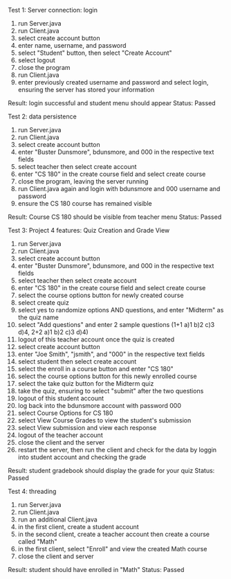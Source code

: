 Test 1: Server connection: login
1. run Server.java
2. run Client.java
3. select create account button
4. enter name, username, and password
5. select "Student" button, then select "Create Account"
6. select logout
7. close the program
8. run Client.java
9. enter previously created username and password and select login, ensuring the server has stored your information

Result: login successful and student menu should appear 
Status: Passed

Test 2: data persistence
1. run Server.java
2. run Client.java
3. select create account button
4. enter "Buster Dunsmore", bdunsmore, and 000 in the respective text fields
5. select teacher then select create account
6. enter "CS 180" in the create course field and select create course
7. close the program, leaving the server running
8. run Client.java again and login with bdunsmore and 000 username and password
9. ensure the CS 180 course has remained visible

Result: Course CS 180 should be visible from teacher menu
Status: Passed

Test 3: Project 4 features: Quiz Creation and Grade View
1. run Server.java
2. run Client.java
3. select create account button
4. enter "Buster Dunsmore", bdunsmore, and 000 in the respective text fields
5. select teacher then select create account
6. enter "CS 180" in the create course field and select create course
7. select the course options button for newly created course
8. select create quiz
9. select yes to randomize options AND questions, and enter "Midterm" as the quiz name
10. select "Add questions" and enter 2 sample questions (1+1 a)1 b)2 c)3 d)4, 2+2 a)1 b)2 c)3 d)4)
11. logout of this teacher account once the quiz is created
12. select create account button
13. enter "Joe Smith", "jsmith", and "000" in the respective text fields
14. select student then select create account
15. select the enroll in a course button and enter "CS 180"
16. select the course options button for this newly enrolled course
17. select the take quiz button for the Midterm quiz
18. take the quiz, ensuring to select "submit" after the two questions
19. logout of this student account
20. log back into the bdunsmore account with password 000
21. select Course Options for CS 180
22. select View Course Grades to view the student's submission
23. select View submission and view each response
24. logout of the teacher account
25. close the client and the server
26. restart the server, then run the client and check for the data by loggin into student account and checking the grade

Result: student gradebook should display the grade for your quiz
Status: Passed

Test 4: threading
1. run Server.java
2. run Client.java
3. run an additional Client.java
4. in the first client, create a student account
5. in the second client, create a teacher account then create a course called "Math"
6. in the first client, select "Enroll" and view the created Math course
7. close the client and server

Result: student should have enrolled in "Math"
Status: Passed